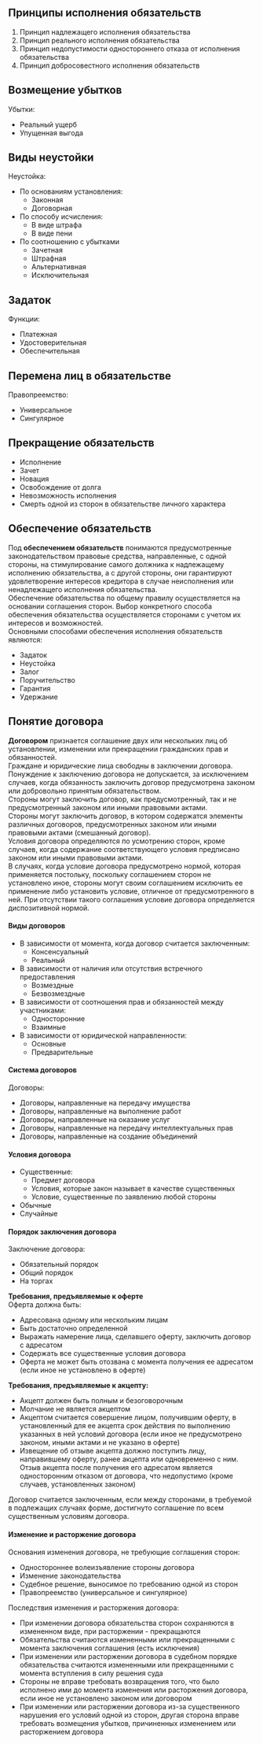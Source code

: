 ## Принципы исполнения обязательств
1. Принцип надлежащего исполнения обязательства
2. Принцип реального исполнения обязательства
3. Принцип недопустимости одностороннего отказа от исполнения обязательства
4. Принцип добросовестного исполнения обязательств
## Возмещение убытков
Убытки:
- Реальный ущерб
- Упущенная выгода
## Виды неустойки
Неустойка:
- По основаниям установления:
	- Законная
	- Договорная
- По способу исчисления:
	- В виде штрафа
	- В виде пени
- По соотношению с убытками
	- Зачетная
	- Штрафная
	- Альтернативная
	- Исключительная
## Задаток
Функции:
- Платежная
- Удостоверительная
- Обеспечительная
## Перемена лиц в обязательстве
Правопреемство:
- Универсальное
- Сингулярное
## Прекращение обязательств
- Исполнение
- Зачет
- Новация
- Освобождение от долга
- Невозможность исполнения
- Смерть одной из сторон в обязательстве личного характера
## Обеспечение обязательств
Под **обеспечением обязательств** понимаются предусмотренные законодательством правовые средства, направленные, с одной стороны, на стимулирование самого должника к надлежащему исполнению обязательства, а с другой стороны, они гарантируют удовлетворение интересов кредитора в случае неисполнения или ненадлежащего исполнения обязательства.  
Обеспечение обязательства по общему правилу осуществляется на основании соглашения сторон. Выбор конкретного способа обеспечения обязательства осуществляется сторонами с учетом их интересов и возможностей.  
Основными способами обеспечения исполнения обязательств являются:
- Задаток
- Неустойка
- Залог
- Поручительство
- Гарантия
- Удержание
## Понятие договора
**Договором** признается соглашение двух или нескольких лиц об установлении, изменении или прекращении гражданских прав и обязанностей.  
Граждане и юридические лица свободны в заключении договора.  
Понуждение к заключению договора не допускается, за исключением случаев, когда обязанность заключить договор предусмотрена законом или добровольно принятым обязательством.  
Стороны могут заключить договор, как предусмотренный, так и не предусмотренный законом или иными правовыми актами.  
Стороны могут заключить договор, в котором содержатся элементы различных договоров, предусмотренных законом или иными правовыми актами (смешанный договор).  
Условия договора определяются по усмотрению сторон, кроме случаев, когда содержание соответствующего условия предписано законом или иными правовыми актами.  
В случаях, когда условие договора предусмотрено нормой, которая применяется постольку, поскольку соглашением сторон не установлено иное, стороны могут своим соглашением исключить ее применение либо установить условие, отличное от предусмотренного в ней. При отсутствии такого соглашения условие договора определяется диспозитивной нормой.
#### Виды договоров
- В зависимости от момента, когда договор считается заключенным:
	- Консенсуальный
	- Реальный
- В зависимости от наличия или отсутствия встречного предоставления
	- Возмездные
	- Безвозмездные
- В зависимости от соотношения прав и обязанностей между участниками:
	- Односторонние
	- Взаимные
- В зависимости от юридической направленности:
	- Основные
	- Предварительные
#### Система договоров
Договоры:
- Договоры, направленные на передачу имущества
- Договоры, направленные на выполнение работ
- Договоры, направленные на оказание услуг
- Договоры, направленные на передачу интеллектуальных прав
- Договоры, направленные на создание объединений
#### Условия договора
- Существенные:
	- Предмет договора
	- Условия, которые закон называет в качестве существенных
	- Условие, существенные по заявлению любой стороны
- Обычные
- Случайные
#### Порядок заключения договора
Заключение договора:
- Обязательный порядок
- Общий порядок
- На торгах
  
**Требования, предъявляемые к оферте**  
Оферта должна быть:
- Адресована одному или нескольким лицам
- Быть достаточно определенной
- Выражать намерение лица, сделавшего оферту, заключить договор с адресатом
- Содержать все существенные условия договора
- Оферта не может быть отозвана с момента получения ее адресатом (если иное не установлено в оферте)
  
**Требования, предъявляемые к акцепту:**
- Акцепт должен быть полным и безоговорочным
- Молчание не является акцептом
- Акцептом считается совершение лицом, получившим оферту, в установленный для ее акцепта срок действия по выполнению указанных в ней условий договора (если иное не предусмотрено законом, иными актами и не указано в оферте)
- Извещение об отзыве акцепта должно поступить лицу, направившему оферту, ранее акцепта или одновременно с ним. Отзыв акцепта после получения его адресатом является односторонним отказом от договора, что недопустимо (кроме случаев, установленных законом)
  
Договор считается заключенным, если между сторонами, в требуемой в подлежащих случаях форме, достигнуто соглашение по всем существенным условиям договора.
#### Изменение и расторжение договора
Основания изменения договора, не требующие соглашения сторон:
- Одностороннее волеизъявление стороны договора
- Изменение законодательства
- Судебное решение, выносимое по требованию одной из сторон
- Правопреемство (универсальное и сингулярное)
  
Последствия изменения и расторжения договора:
- При изменении договора обязательства сторон сохраняются в измененном виде, при расторжении - прекращаются
- Обязательства считаются измененными или прекращенными с момента заключения соглашения (есть исключения)
- При изменении или расторжении договора в судебном порядке обязательства считаются измененными или прекращенными с момента вступления в силу решения суда
- Стороны не вправе требовать возвращения того, что было исполнено ими до момента изменения или расторжения договора, если иное не установлено законом или договором
- При изменении или расторжении договора из-за существенного нарушения его условий одной из сторон, другая сторона вправе требовать возмещения убытков, причиненных изменением или расторжением договора